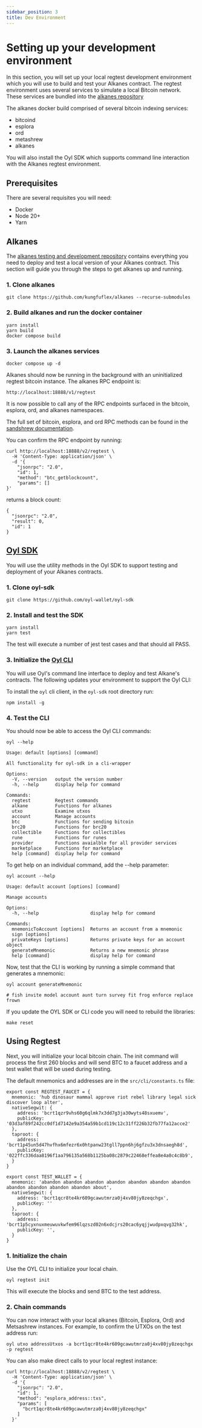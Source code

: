 ```yaml
---
sidebar_position: 3
title: Dev Environment
---
```


# Setting up your development environment

In this section, you will set up your local regtest development environment which you will use to build and test your Alkanes contract. The regtest environment uses several services to simulate a local Bitcoin network. These services are bundled into the [alkanes repository](https://github.com/kungfuflex/alkanes)

The alkanes docker build comprised of several bitcoin indexing services:

- bitcoind
- esplora
- ord
- metashrew
- alkanes

You will also install the Oyl SDK which supports command line interaction with the Alkanes regtest environment.

## Prerequisites

There are several requisites you will need:

- Docker
- Node 20+
- Yarn

## Alkanes 

The [alkanes testing and development repository](https://github.com/kungfuflex/alkanes) contains everything you need to deploy and test a local version of your Alkanes contract. This section will guide you through the steps to get alkanes up and running.

### 1. Clone alkanes

```
git clone https://github.com/kungfuflex/alkanes --recurse-submodules
```

### 2. Build alkanes and run the docker container

```
yarn install
yarn build
docker compose build
```

### 3. Launch the alkanes services

```
docker compose up -d
```

Alkanes should now be running in the background with an uninitialized regtest bitcoin instance. The alkanes RPC endpoint is:

```
http://localhost:18888/v1/regtest
```

It is now possible to call any of the RPC endpoints surfaced in the bitcoin, esplora, ord, and alkanes namespaces.

The full set of bitcoin, esplora, and ord RPC methods can be found in the [sandshrew documentation](https://docs.sandshrew.io/).

You can confirm the RPC endpoint by running:

```
curl http://localhost:18888/v2/regtest \
  -H 'Content-Type: application/json' \
  -d '{
    "jsonrpc": "2.0",
    "id": 1,
    "method": "btc_getblockcount",
    "params": []
}'
```

returns a block count:

```
{
  "jsonrpc": "2.0",
  "result": 0,
  "id": 1
}
```

## [Oyl SDK](/docs/developers/sdk)

You will use the utility methods in the Oyl SDK to support testing and deployment of your Alkanes contracts.

### 1. Clone oyl-sdk

```
git clone https://github.com/oyl-wallet/oyl-sdk
```

### 2. Install and test the SDK

```
yarn install
yarn test
```

The test will execute a number of jest test cases and that should all PASS.

### 3. Initialize the [Oyl CLI](/docs/developers/sdk/cli)

You will use Oyl's command line interface to deploy and test Alkane's contracts. The following updates your environment to support the Oyl CLI:

To install the `oyl` cli client, in the `oyl-sdk` root directory run:

```
npm install -g
```

### 4. Test the CLI

You should now be able to access the Oyl CLI commands:

```
oyl --help

Usage: default [options] [command]

All functionality for oyl-sdk in a cli-wrapper

Options:
  -V, --version   output the version number
  -h, --help      display help for command

Commands:
  regtest         Regtest commands
  alkane          Functions for alkanes
  utxo            Examine utxos
  account         Manage accounts
  btc             Functions for sending bitcoin
  brc20           Functions for brc20
  collectible     Functions for collectibles
  rune            Functions for runes
  provider        Functions avaialble for all provider services
  marketplace     Functions for marketplace
  help [command]  display help for command
```

To get help on an individual command, add the --help parameter:

```
oyl account --help

Usage: default account [options] [command]

Manage accounts

Options:
  -h, --help                   display help for command

Commands:
  mnemonicToAccount [options]  Returns an account from a mnemonic
  sign [options]
  privateKeys [options]        Returns private keys for an account object
  generateMnemonic             Returns a new mnemonic phrase
  help [command]               display help for command
```

Now, test that the CLI is working by running a simple command that generates a mnemonic:

```
oyl account generateMnemonic

# fish invite model account aunt turn survey fit frog enforce replace frown
```

If you update the OYL SDK or CLI code you will need to rebuild the libraries:

```
make reset
```

## Using Regtest

Next, you will initialize your local bitcoin chain. The init command will process the first 260 blocks and will send BTC to a faucet address and a test wallet that will be used during testing.

The default mnemonics and addresses are in the `src/cli/constants.ts` file:

```
export const REGTEST_FAUCET = {
  mnemonic: 'hub dinosaur mammal approve riot rebel library legal sick discover loop alter',
  nativeSegwit: {
    address: 'bcrt1qzr9vhs60g6qlmk7x3dd7g3ja30wyts48sxuemv',
    publicKey: '03d3af89f242cc0df1d7142e9a354a59b1cd119c12c31ff226b32fb77fa12acce2'
  },
  taproot: {
    address: 'bcrt1p45un5d47hvfhx6mfezr6x0htpanw23tgll7ppn6hj6gfzu3x3dnsaegh8d',
    publicKey: '022ffc336daa8196f1aa796135a568b1125ba08c2879c22468effea8e4a0c4c8b9',
  }
}

export const TEST_WALLET = {
  mnemonic: 'abandon abandon abandon abandon abandon abandon abandon abandon abandon abandon abandon about',
  nativeSegwit: {
    address: 'bcrt1qcr8te4kr609gcawutmrza0j4xv80jy8zeqchgx',
    publicKey: ''
  },
  taproot: {
    address: 'bcrt1p5cyxnuxmeuwuvkwfem96lqzszd02n6xdcjrs20cac6yqjjwudpxqvg32hk',
    publicKey: '',
  }
}
```

### 1. Initialize the chain

Use the OYL CLI to initialize your local chain.

```
oyl regtest init
```

This will execute the blocks and send BTC to the test address.

### 2. Chain commands

You can now interact with your local alkanes (Bitcoin, Esplora, Ord) and Metsashrew instances.
For example, to confirm the UTXOs on the test address run:

```
oyl utxo addressUtxos -a bcrt1qcr8te4kr609gcawutmrza0j4xv80jy8zeqchgx -p regtest
```

You can also make direct calls to your local regtest instance:

```
curl http://localhost:18888/v2/regtest \
  -H 'Content-Type: application/json' \
  -d '{
    "jsonrpc": "2.0",
    "id": 1,
    "method": "esplora_address::txs",
    "params": [
      "bcrt1qcr8te4kr609gcawutmrza0j4xv80jy8zeqchgx"
    ]
  }'
```

